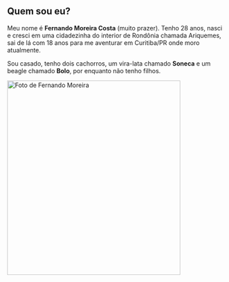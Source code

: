


<div class="aboutme__content">

## Quem sou eu?

Meu nome é **Fernando Moreira Costa** (muito prazer). Tenho 28 anos, nasci e cresci em uma cidadezinha do interior de Rondônia chamada Ariquemes, sai de lá com 18 anos para me aventurar em Curitiba/PR onde moro atualmente.

Sou casado, tenho dois cachorros, um vira-lata chamado **Soneca** e um beagle chamado **Bolo**, por enquanto não tenho filhos.

</div>

<div class="aboutme__thumb">
  <img src="/images/about/avatar.jpg" srcset="/images/about/avatar@2x.jpg 2x" alt="Foto de Fernando Moreira" width="400" height="450">
</div>
